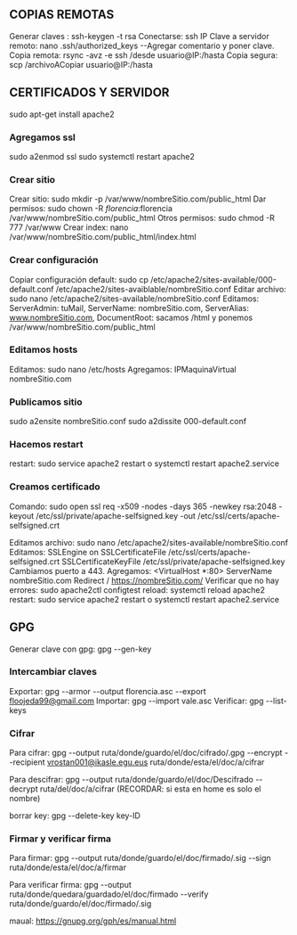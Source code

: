 ## COPIAS REMOTAS
Generar claves : ssh-keygen -t rsa
Conectarse: ssh IP
Clave a servidor remoto: nano .ssh/authorized_keys --Agregar comentario y poner clave.
Copia remota: rsync -avz -e ssh /desde usuario@IP:/hasta
Copia segura: scp /archivoACopiar usuario@IP:/hasta

## CERTIFICADOS Y SERVIDOR

sudo apt-get install apache2

### Agregamos ssl
sudo a2enmod ssl
sudo systemctl restart apache2

### Crear sitio
Crear sitio: sudo mkdir -p /var/www/nombreSitio.com/public_html
Dar permisos: sudo chown -R $florencia:$florencia /var/www/nombreSitio.com/public_html
Otros permisos: sudo chmod -R 777 /var/www
Crear index: nano /var/www/nombreSitio.com/public_html/index.html

### Crear configuración
Copiar configuración default: sudo cp /etc/apache2/sites-available/000-default.conf /etc/apache2/sites-avaiblable/nombreSitio.conf
Editar archivo: sudo nano /etc/apache2/sites-available/nombreSitio.conf 
Editamos: ServerAdmin: tuMail, ServerName: nombreSitio.com, ServerAlias: www.nombreSitio.com, DocumentRoot: sacamos /html y ponemos /var/www/nombreSitio.com/public_html

### Editamos hosts
Editamos: sudo nano /etc/hosts 
Agregamos: IPMaquinaVirtual nombreSitio.com

### Publicamos sitio
sudo a2ensite nombreSitio.conf
sudo a2dissite 000-default.conf

### Hacemos restart
restart: sudo service apache2 restart o systemctl restart apache2.service

### Creamos certificado
Comando: sudo open ssl req -x509 -nodes -days 365 -newkey rsa:2048 -keyout /etc/ssl/private/apache-selfsigned.key -out /etc/ssl/certs/apache-selfsigned.crt


Editamos archivo: sudo nano /etc/apache2/sites-available/nombreSitio.conf
Editamos: 
SSLEngine on
SSLCertificateFile /etc/ssl/certs/apache-selfsigned.crt
SSLCertificateKeyFile /etc/ssl/private/apache-selfsigned.key
Cambiamos puerto a 443.
Agregamos:
<VirtualHost *:80>
    ServerName nombreSitio.com
    Redirect / https://nombreSitio.com/
</VirtualHost>
Verificar que no hay errores: sudo apache2ctl configtest
reload: systemctl reload apache2
restart: sudo service apache2 restart o systemctl restart apache2.service

## GPG

Generar clave con gpg:
gpg --gen-key

### Intercambiar claves

Exportar: gpg --armor --output florencia.asc --export floojeda99@gmail.com
Importar: gpg --import vale.asc
Verificar: gpg --list-keys

### Cifrar

Para cifrar: gpg --output ruta/donde/guardo/el/doc/cifrado/.gpg --encrypt --recipient vrostan001@ikasle.egu.eus ruta/donde/esta/el/doc/a/cifrar

Para descifrar:
gpg --output ruta/donde/guardo/el/doc/Descifrado --decrypt ruta/del/doc/a/cifrar (RECORDAR: si esta en home es solo el nombre)


borrar key: gpg --delete-key key-ID

### Firmar y verificar firma

Para firmar: gpg --output ruta/donde/guardo/el/doc/firmado/.sig --sign ruta/donde/esta/el/doc/a/firmar

Para verificar firma: gpg --output ruta/donde/quedara/guardado/el/doc/firmado --verify ruta/donde/guardo/el/doc/firmado/.sig


maual: https://gnupg.org/gph/es/manual.html
